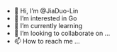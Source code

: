 - 👋 Hi, I’m @JiaDuo-Lin
- 👀 I’m interested in Go
- 🌱 I’m currently learning 
- 💞️ I’m looking to collaborate on ...
- 📫 How to reach me ...

<!---
JiaDuo-Lin/JiaDuo-Lin is a ✨ special ✨ repository because its `README.md` (this file) appears on your GitHub profile.
You can click the Preview link to take a look at your changes.
--->
